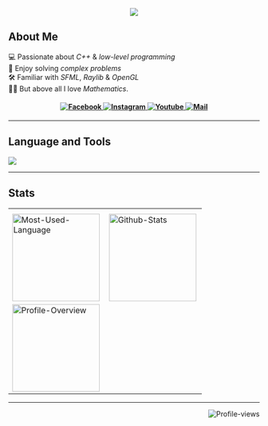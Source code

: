 <p align="center">
<img src="https://readme-typing-svg.herokuapp.com?font=Tekture&pause=1000&color=FFFFFF&width=435&lines=Hello+There...;Welcome+to+my+profile&center=true"/>
</p>

## About Me
💻 Passionate about <i>C++</i> & <i>low-level programming</i><br>
🧩 Enjoy solving <i>complex problems</i><br>
🛠️ Familiar with <i>SFML</i>, <i>Raylib</i> & <i>OpenGL</i><br>
✍🏻 But above all I love <i>Mathematics</i>.

<h4 align="center">
  <a href="https://www.facebook.com/" target="_blank">
    <img alt="Facebook"
         src="https://img.shields.io/badge/Facebook-FFFFFF?style=for-the-badge&logo=facebook&logoColor=black&labelColor=FFFFFF" />
  </a>
  <a href="https://www.instagram.com/bishmitregmi/" target="_blank">
    <img alt="Instagram"
         src="https://img.shields.io/badge/Instagram-FFFFFF?style=for-the-badge&logo=instagram&logoColor=black&labelColor=FFFFFF" />
  </a>
  <a href="https://www.youtube.com/channel/UCyoqVIV6FSTqxPWbmplJrjg" target="_blank">
    <img alt="Youtube"
         src="https://img.shields.io/badge/Youtube-FFFFFF?style=for-the-badge&logo=youtube&logoColor=black&labelColor=FFFFFF" />
  </a>
  <a href="mailto:bishmit@gmail.com" target="_blank">
    <img alt="Mail"
         src="https://img.shields.io/badge/Mail-FFFFFF?style=for-the-badge&logo=gmail&logoColor=black&labelColor=FFFFFF" />
  </a>
</h4>


<hr/>

## Language and Tools

<img src="https://skillicons.dev/icons?i=cpp,c,cs,python,lua,git,github,mysql,html,css,javascript,django,cmake,unity,blender,nodejs,bash,linux,neovim&perline=10&theme=light" />
<hr/>

## Stats
<table align="center">
<tr>
<th colspan="2">
</th>
</tr>
<tr>
<td align="left">
<img align="left" height="175vh" alt="Most-Used-Language"
src="https://github-readme-stats.vercel.app/api/top-langs?username=Bishmit&show_icons=true&theme=tokyonight&layout=compact&bg_color=00000000" />
</td>
<td align="left">
<img align="left" height="175vh" alt="Github-Stats"
src="https://github-readme-stats.vercel.app/api?username=Bishmit&show_icons=true&theme=tokyonight&bg_color=00000000" />
</td>
</tr>
<tr>
<td align="left">
<img align="left" height="175vh" alt="Profile-Overview"
src="https://github-readme-streak-stats.herokuapp.com/?user=Bishmit&theme=tokyonight&background=00000000" />
</td>
</tr>
</table>

<hr />

<p align="right">
<img alt="Profile-views"
src="https://komarev.com/ghpvc/?username=Bishmit&style=for-the-badge&color=32CD32" />
</p>

